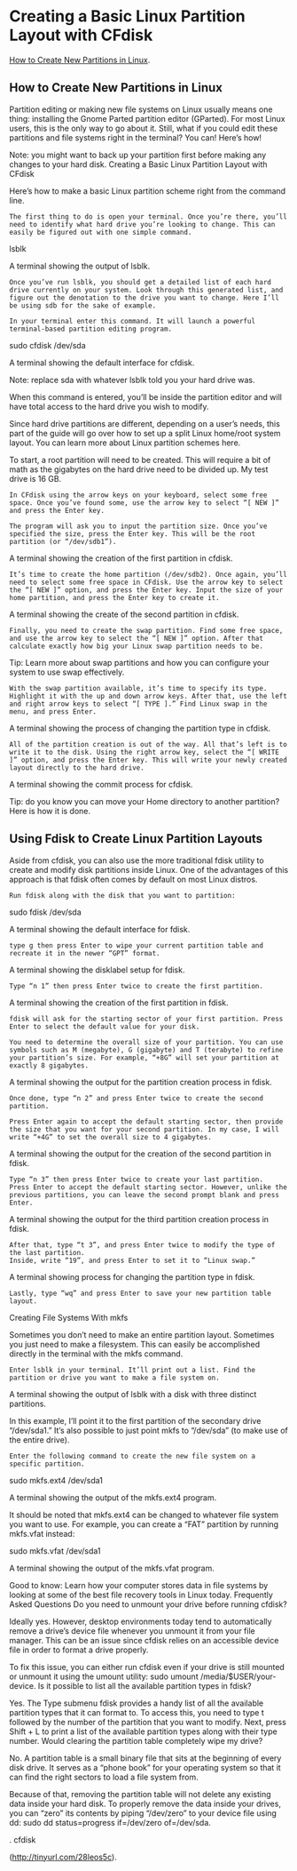 # Creating a Basic Linux Partition Layout with CFdisk

[How to Create New Partitions in Linux](http://tinyurl.com/28lsf3qb).

## How to Create New Partitions in Linux

Partition editing or making new file systems on Linux usually means one thing: installing the Gnome Parted partition editor (GParted). For most Linux users, this is the only way to go about it. Still, what if you could edit these partitions and file systems right in the terminal? You can! Here’s how!


Note: you might want to back up your partition first before making any changes to your hard disk.
Creating a Basic Linux Partition Layout with CFdisk

Here’s how to make a basic Linux partition scheme right from the command line.

    The first thing to do is open your terminal. Once you’re there, you’ll need to identify what hard drive you’re looking to change. This can easily be figured out with one simple command.

lsblk

A terminal showing the output of lsblk.

    Once you’ve run lsblk, you should get a detailed list of each hard drive currently on your system. Look through this generated list, and figure out the denotation to the drive you want to change. Here I’ll be using sdb for the sake of example.

    In your terminal enter this command. It will launch a powerful terminal-based partition editing program.

sudo cfdisk /dev/sda

A terminal showing the default interface for cfdisk.

Note: replace sda with whatever lsblk told you your hard drive was.

When this command is entered, you’ll be inside the partition editor and will have total access to the hard drive you wish to modify.

Since hard drive partitions are different, depending on a user’s needs, this part of the guide will go over how to set up a split Linux home/root system layout. You can learn more about Linux partition schemes here.

To start, a root partition will need to be created. This will require a bit of math as the gigabytes on the hard drive need to be divided up. My test drive is 16 GB.

    In CFdisk using the arrow keys on your keyboard, select some free space. Once you’ve found some, use the arrow key to select “[ NEW ]” and press the Enter key.

    The program will ask you to input the partition size. Once you’ve specified the size, press the Enter key. This will be the root partition (or “/dev/sdb1”).

A terminal showing the creation of the first partition in cfdisk.

    It’s time to create the home partition (/dev/sdb2). Once again, you’ll need to select some free space in CFdisk. Use the arrow key to select the “[ NEW ]” option, and press the Enter key. Input the size of your home partition, and press the Enter key to create it.

A terminal showing the create of the second partition in cfdisk.

    Finally, you need to create the swap partition. Find some free space, and use the arrow key to select the “[ NEW ]” option. After that calculate exactly how big your Linux swap partition needs to be.

Tip: Learn more about swap partitions and how you can configure your system to use swap effectively.

    With the swap partition available, it’s time to specify its type. Highlight it with the up and down arrow keys. After that, use the left and right arrow keys to select “[ TYPE ].” Find Linux swap in the menu, and press Enter.

A terminal showing the process of changing the partition type in cfdisk.

    All of the partition creation is out of the way. All that’s left is to write it to the disk. Using the right arrow key, select the “[ WRITE ]” option, and press the Enter key. This will write your newly created layout directly to the hard drive.

A terminal showing the commit process for cfdisk.

Tip: do you know you can move your Home directory to another partition? Here is how it is done.






## Using Fdisk to Create Linux Partition Layouts

Aside from cfdisk, you can also use the more traditional fdisk utility to create and modify disk partitions inside Linux. One of the advantages of this approach is that fdisk often comes by default on most Linux distros.

    Run fdisk along with the disk that you want to partition:

sudo fdisk /dev/sda

A terminal showing the default interface for fdisk.

    type g then press Enter to wipe your current partition table and recreate it in the newer “GPT” format.

A terminal showing the disklabel setup for fdisk.

    Type “n 1” then press Enter twice to create the first partition.

A terminal showing the creation of the first partition in fdisk.

    fdisk will ask for the starting sector of your first partition. Press Enter to select the default value for your disk.

    You need to determine the overall size of your partition. You can use symbols such as M (megabyte), G (gigabyte) and T (terabyte) to refine your partition’s size. For example, “+8G” will set your partition at exactly 8 gigabytes.

A terminal showing the output for the partition creation process in fdisk.

    Once done, type “n 2” and press Enter twice to create the second partition.

    Press Enter again to accept the default starting sector, then provide the size that you want for your second partition. In my case, I will write “+4G” to set the overall size to 4 gigabytes.

A terminal showing the output for the creation of the second partition in fdisk.

    Type “n 3” then press Enter twice to create your last partition.
    Press Enter to accept the default starting sector. However, unlike the previous partitions, you can leave the second prompt blank and press Enter.

A terminal showing the output for the third partition creation process in fdisk.

    After that, type “t 3”, and press Enter twice to modify the type of the last partition.
    Inside, write “19”, and press Enter to set it to “Linux swap.”

A terminal showing process for changing the partition type in fdisk.

    Lastly, type “wq” and press Enter to save your new partition table layout.

Creating File Systems With mkfs

Sometimes you don’t need to make an entire partition layout. Sometimes you just need to make a filesystem. This can easily be accomplished directly in the terminal with the mkfs command.

    Enter lsblk in your terminal. It’ll print out a list. Find the partition or drive you want to make a file system on.

A terminal showing the output of lsblk with a disk with three distinct partitions.

In this example, I’ll point it to the first partition of the secondary drive “/dev/sda1.” It’s also possible to just point mkfs to “/dev/sda” (to make use of the entire drive).

    Enter the following command to create the new file system on a specific partition.

sudo mkfs.ext4 /dev/sda1

A terminal showing the output of the mkfs.ext4 program.

It should be noted that mkfs.ext4 can be changed to whatever file system you want to use. For example, you can create a “FAT” partition by running mkfs.vfat instead:

sudo mkfs.vfat /dev/sda1

A terminal showing the output of the mkfs.vfat program.

Good to know: Learn how your computer stores data in file systems by looking at some of the best file recovery tools in Linux today.
Frequently Asked Questions
Do you need to unmount your drive before running cfdisk?

Ideally yes. However, desktop environments today tend to automatically remove a drive’s device file whenever you unmount it from your file manager. This can be an issue since cfdisk relies on an accessible device file in order to format a drive properly.

To fix this issue, you can either run cfdisk even if your drive is still mounted or unmount it using the umount utility: sudo umount /media/$USER/your-device.
Is it possible to list all the available partition types in fdisk?

Yes. The Type submenu fdisk provides a handy list of all the available partition types that it can format to. To access this, you need to type t followed by the number of the partition that you want to modify. Next, press Shift + L to print a list of the available partition types along with their type number.
Would clearing the partition table completely wipe my drive?

No. A partition table is a small binary file that sits at the beginning of every disk drive. It serves as a “phone book” for your operating system so that it can find the right sectors to load a file system from.

Because of that, removing the partition table will not delete any existing data inside your hard disk. To properly remove the data inside your drives, you can “zero” its contents by piping “/dev/zero” to your device file using dd: sudo dd status=progress if=/dev/zero of=/dev/sda.

[](http://tinyurl.com/28lsf3qb).
cfdisk
    
(http://tinyurl.com/28leos5c).
